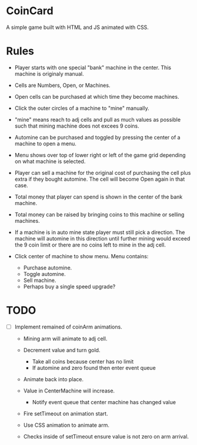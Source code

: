 # CoinCard

A simple game built with HTML and JS animated with CSS.

# Rules

- Player starts with one special "bank" machine in the center. This machine is originaly manual.

- Cells are Numbers, Open, or Machines.

- Open cells can be purchased at which time they become machines.

- Click the outer circles of a machine to "mine" manually.

- "mine" means reach to adj cells and pull as much values as possible such that mining machine does not excees 9 coins.

- Automine can be purchased and toggled by pressing the center of a machine to open a menu.

- Menu shows over top of lower right or left of the game grid depending on what machine is selected.

- Player can sell a machine for the original cost of purchasing the cell plus extra if they bought automine. The cell will become Open again in that case.

- Total money that player can spend is shown in the center of the bank machine.

- Total money can be raised by bringing coins to this machine or selling machines.

- If a machine is in auto mine state player must still pick a direction. The machine will automine in this direction until further mining would exceed the 9 coin limit or there are no coins left to mine in the adj cell.

- Click center of machine to show menu. Menu contains:
    - Purchase automine.
    - Toggle automine.
    - Sell machine.
    - Perhaps buy a single speed upgrade?

# TODO

- [ ] Implement remained of coinArm animations. 
    - Mining arm will animate to adj cell.
    - Decrement value and turn gold.
        - Take all coins because center has no limit
        - If automine and zero found then enter event queue
    - Animate back into place.
    - Value in CenterMachine will increase.
        - Notify event queue that center machine has changed value

    - Fire setTimeout on animation start.
    - Use CSS animation to animate arm.
    - Checks inside of setTimeout ensure value is not zero on arm arrival.